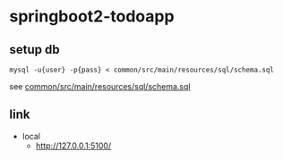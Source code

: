 # springboot2-todoapp

## setup db
```
mysql -u{user} -p{pass} < common/src/main/resources/sql/schema.sql
```

see [common/src/main/resources/sql/schema.sql]()

## link
- local
  - http://127.0.0.1:5100/
